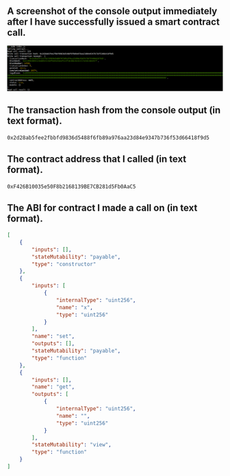 ## A screenshot of the console output immediately after I have successfully issued a smart contract call.
![Screenshot](./screenshot.png)

## The transaction hash from the console output (in text format).
`0x2d28ab5fee2fbbfd9836d5488f6fb89a976aa23d84e9347b736f53d66418f9d5`

## The contract address that I called (in text format).
`0xF426B10035e50F8b2168139BE7CB281d5Fb0AaC5`

## The ABI for contract I made a call on (in text format).
```json
[
	{
		"inputs": [],
		"stateMutability": "payable",
		"type": "constructor"
	},
	{
		"inputs": [
			{
				"internalType": "uint256",
				"name": "x",
				"type": "uint256"
			}
		],
		"name": "set",
		"outputs": [],
		"stateMutability": "payable",
		"type": "function"
	},
	{
		"inputs": [],
		"name": "get",
		"outputs": [
			{
				"internalType": "uint256",
				"name": "",
				"type": "uint256"
			}
		],
		"stateMutability": "view",
		"type": "function"
	}
]
```
